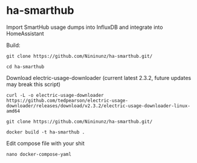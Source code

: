 # ha-smarthub
Import SmartHub usage dumps into InfluxDB and integrate into HomeAssistant

Build:
```
git clone https://github.com/Nininunz/ha-smarthub.git/
```
```
cd ha-smarthub
```

Download electric-usage-downloader (current latest 2.3.2, future updates may break this script)
```
curl -L -o electric-usage-downloader https://github.com/tedpearson/electric-usage-downloader/releases/download/v2.3.2/electric-usage-downloader-linux-amd64
```
```
git clone https://github.com/Nininunz/ha-smarthub.git/
```

```
docker build -t ha-smarthub .
```

Edit compose file with your shit
```
nano docker-compose-yaml
```
